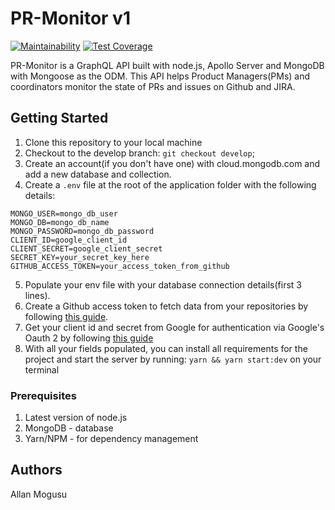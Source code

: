 # PR-Monitor v1
[![Maintainability](https://api.codeclimate.com/v1/badges/5e8021bf53de9b140da2/maintainability)](https://codeclimate.com/github/Allan690/PRMonitor/maintainability)
[![Test Coverage](https://api.codeclimate.com/v1/badges/5e8021bf53de9b140da2/test_coverage)](https://codeclimate.com/github/Allan690/PRMonitor/test_coverage)

PR-Monitor is a GraphQL API built with node.js, Apollo Server and MongoDB with Mongoose as the ODM. This API helps Product Managers(PMs) and coordinators monitor the state of PRs and issues on Github and JIRA.

## Getting Started
1. Clone this repository to your local machine
2. Checkout to the develop branch: `git checkout develop`;
3. Create an account(if you don't have one) with cloud.mongodb.com and add a new database and collection.
4. Create a `.env` file at the root of the application folder with the following details: 
```dotenv
MONGO_USER=mongo_db_user
MONGO_DB=mongo_db_name
MONGO_PASSWORD=mongo_db_password
CLIENT_ID=google_client_id
CLIENT_SECRET=google_client_secret
SECRET_KEY=your_secret_key_here
GITHUB_ACCESS_TOKEN=your_access_token_from_github
```
5. Populate your env file with your database connection details(first 3 lines).
6. Create a Github access token to fetch data from your repositories by following [this guide](https://help.github.com/en/articles/creating-a-personal-access-token-for-the-command-line).
7. Get your client id and secret from Google for authentication via Google's Oauth 2 by following [this guide](https://developers.google.com/identity/sign-in/web/sign-in)
8. With all your fields populated, you can install all requirements for the project and start the server by running: `yarn && yarn start:dev` on your terminal

### Prerequisites
1. Latest version of node.js
2. MongoDB - database
3. Yarn/NPM - for dependency management

## Authors
Allan Mogusu
